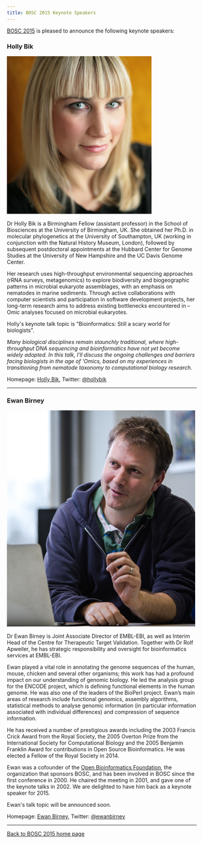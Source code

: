 ```yaml
---
title: BOSC 2015 Keynote Speakers
---
```


[BOSC 2015](BOSC_2015 "wikilink") is pleased to announce the following
keynote speakers:

### Holly Bik

![Holly Bik](HollyBik.png "Holly Bik")

Dr Holly Bik is a Birmingham Fellow (assistant professor) in the School
of Biosciences at the University of Birmingham, UK. She obtained her
Ph.D. in molecular phylogenetics at the University of Southampton, UK
(working in conjunction with the Natural History Museum, London),
followed by subsequent postdoctoral appointments at the Hubbard Center
for Genome Studies at the University of New Hampshire and the UC Davis
Genome Center.

Her research uses high-throughput environmental sequencing approaches
(rRNA surveys, metagenomics) to explore biodiversity and biogeographic
patterns in microbial eukaryote assemblages, with an emphasis on
nematodes in marine sediments. Through active collaborations with
computer scientists and participation in software development projects,
her long-term research aims to address existing bottlenecks encountered
in –Omic analyses focused on microbial eukaryotes.

Holly's keynote talk topic is "Bioinformatics: Still a scary world for
biologists".

*Many biological disciplines remain staunchly traditional, where
high-throughput DNA sequencing and bioinformatics have not yet become
widely adopted. In this talk, I'll discuss the ongoing challenges and
barriers facing biologists in the age of 'Omics, based on my experiences
in transitioning from nematode taxonomy to computational biology
research.*

Homepage: [Holly Bik](http://www.hollybik.com/about/), Twitter:
[@hollybik](https://twitter.com/hollybik)

------------------------------------------------------------------------

### Ewan Birney

![Ewan Birney](EwanBirney2.jpg "Ewan Birney")

Dr Ewan Birney is Joint Associate Director of EMBL-EBI, as well as
Interim Head of the Centre for Therapeutic Target Validation. Together
with Dr Rolf Apweiler, he has strategic responsibility and oversight for
bioinformatics services at EMBL-EBI.

Ewan played a vital role in annotating the genome sequences of the
human, mouse, chicken and several other organisms; this work has had a
profound impact on our understanding of genomic biology. He led the
analysis group for the ENCODE project, which is defining functional
elements in the human genome. He was also one of the leaders of the
BioPerl project. Ewan’s main areas of research include functional
genomics, assembly algorithms, statistical methods to analyse genomic
information (in particular information associated with individual
differences) and compression of sequence information.

He has received a number of prestigious awards including the 2003
Francis Crick Award from the Royal Society, the 2005 Overton Prize from
the International Society for Computational Biology and the 2005
Benjamin Franklin Award for contributions in Open Source Bioinformatics.
He was elected a Fellow of the Royal Society in 2014.

Ewan was a cofounder of the [Open Bioinformatics
Foundation](Main_Page "wikilink"), the organization that sponsors BOSC,
and has been involved in BOSC since the first conference in 2000. He
chaired the meeting in 2001, and gave one of the keynote talks in 2002.
We are delighted to have him back as a keynote speaker for 2015.

Ewan's talk topic will be announced soon.

Homepage: [Ewan Birney](https://www.ebi.ac.uk/~birney/), Twitter:
[@ewanbirney](https://twitter.com/ewanbirney)

------------------------------------------------------------------------

[Back to BOSC 2015 home page](BOSC_2015 "wikilink")
